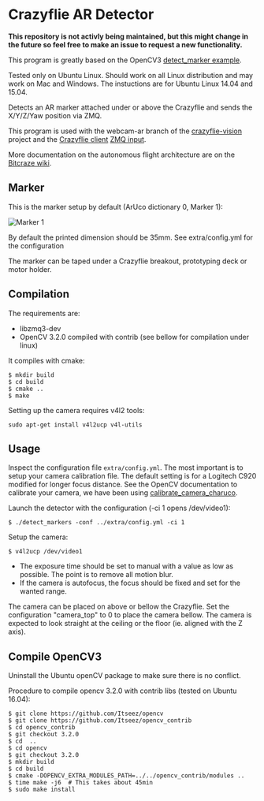 Crazyflie AR Detector
=====================

**This repository is not activly being maintained, but this might change in the future so feel free to make an issue to request a new functionality.**


This program is greatly based on the OpenCV3 [detect_marker example](https://github.com/Itseez/opencv_contrib/blob/master/modules/aruco/samples/detect_markers.cpp).

Tested only on Ubuntu Linux. Should work on all Linux distribution and may work
on Mac and Windows. The instuctions are for Ubuntu Linux 14.04 and 15.04.

Detects an AR marker attached under or above the
Crazyflie and sends the X/Y/Z/Yaw position via ZMQ.

This program is used with the webcam-ar branch of the [crazyflie-vision](https://github.com/bitcraze/crazyflie-vision/tree/webcam-ar)
project and the [Crazyflie client](https://github.com/bitcraze/crazyflie-clients-python)
[ZMQ input](https://wiki.bitcraze.io/doc:crazyflie:client:pycfclient:zmq#input_device).

More documentation on the autonomous flight architecture are on the
[Bitcraze wiki](https://wiki.bitcraze.io/doc:crazyflie:vision:index).

Marker
------

This is the marker setup by default (ArUco dictionary 0, Marker 1):

![Marker 1](extra/1.png)

By default the printed dimension should be 35mm. See extra/config.yml for
the configuration

The marker can be taped under a Crazyflie breakout, prototyping deck or motor holder.

Compilation
-----------

The requirements are:
 - libzmq3-dev
 - OpenCV 3.2.0 compiled with contrib (see bellow for compilation under linux)

It compiles with cmake:

```
$ mkdir build
$ cd build
$ cmake ..
$ make
```

Setting up the camera requires v4l2 tools:
```
sudo apt-get install v4l2ucp v4l-utils
```


Usage
-----

Inspect the configuration file ```extra/config.yml```. The most important is to
setup your camera calibration file. The default setting is for a Logitech C920
modified for longer focus distance. See the OpenCV documentation to calibrate
your camera, we have been using
[calibrate_camera_charuco](https://github.com/Itseez/opencv_contrib/blob/master/modules/aruco/samples/calibrate_camera_charuco.cpp).


Launch the detector with the configuration (-ci 1 opens /dev/video1):
```
$ ./detect_markers -conf ../extra/config.yml -ci 1
```

Setup the camera:
```
$ v4l2ucp /dev/video1
```
 - The exposure time should be set to manual with a value as low as possible. The point is to remove all motion blur.
 - If the camera is autofocus, the focus should be fixed and set for the wanted range.

The camera can be placed on above or bellow the Crazyflie. Set the configuration
"camera_top" to 0 to place the camera bellow. The camera is expected to look straight at the ceiling
or the floor (ie. aligned with the Z axis).

Compile OpenCV3
---------------

Uninstall the Ubuntu openCV package to make sure there is no conflict.

Procedure to compile opencv 3.2.0 with contrib libs (tested on Ubuntu 16.04):
```
$ git clone https://github.com/Itseez/opencv
$ git clone https://github.com/Itseez/opencv_contrib
$ cd opencv_contrib
$ git checkout 3.2.0
$ cd  ..
$ cd opencv
$ git checkout 3.2.0
$ mkdir build
$ cd build
$ cmake -DOPENCV_EXTRA_MODULES_PATH=../../opencv_contrib/modules ..
$ time make -j6  # This takes about 45min
$ sudo make install
```

